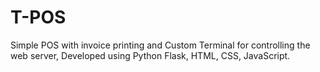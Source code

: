 # T-POS
Simple POS with invoice printing and Custom Terminal for controlling the web server, Developed using Python Flask, HTML, CSS, JavaScript.
